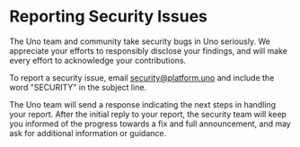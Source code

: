 # Reporting Security Issues

The Uno team and community take security bugs in Uno seriously. We appreciate your efforts to responsibly disclose your findings, and will make every effort to acknowledge your contributions.

To report a security issue, email [security@platform.uno](mailto:security@platform.uno) and include the word "SECURITY" in the subject line.

The Uno team will send a response indicating the next steps in handling your report. After the initial reply to your report, the security team will keep you informed of the progress towards a fix and full announcement, and may ask for additional information or guidance.
